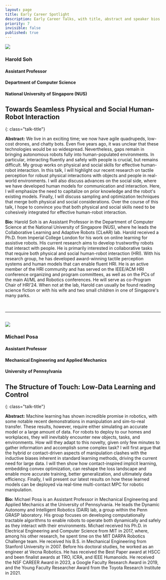 ```yaml
---
layout: page
title: Early Career Spotlight
description: Early Career Talks, with title, abstract and speaker bios.
priority: 7
invisible: false
published: true
---
```



<div class="talk">
  <div class="talk-profile">
    <img src="{{site.baseurl}}/images/ec_spotlight_2.jpg"/>
  </div>
  <div class="talk-speaker">
    <h3>Harold Soh</h3>
    <h4>Assistant Professor</h4>
    <h4>Department of Computer Science</h4>
    <h4>National University of Singapore (NUS)</h4>
  </div>
</div>

## Towards Seamless Physical and Social Human-Robot Interaction
{: class="talk-title"}

**Abstract:** We live in an exciting time; we now have agile quadrupeds, low-cost drones, and chatty bots. Even five years ago, it was unclear that these technologies would be so widespread. Nevertheless, gaps remain in bringing autonomous robots fully into human-populated environments. In particular, interacting fluently and safely with people is crucial, but remains difficult. My group works on physical and social skills for effective human-robot interaction. In this talk, I will highlight our recent research on tactile perception for robust physical interactions with objects and people in real-world environments. I will also discuss advances on the social side, where we have developed human models for communication and interaction. Here, I will emphasize the need to capitalize on prior knowledge and the robot's existing models. Finally, I will discuss sampling and optimization techniques that merge both physical and social considerations. Over the course of this talk, I hope to convince you that both physical and social skills need to be cohesively integrated for effective human-robot interaction.

**Bio:** Harold Soh is an Assistant Professor in the Department of Computer Science at the National University of Singapore (NUS), where he leads the Collaborative Learning and Adaptive Robots (CLeAR) lab. Harold received a Ph.D. from Imperial College London for his work on online learning for assistive robots. His current research aims to develop trustworthy robots that interact with people. He is primarily interested in collaborative tasks that require both physical and social human-robot interaction (HRI). With his research group, he has developed award-winning tactile perception systems and human models that can enable fluent HRI. He is an active member of the HRI community and has served on the IEEE/ACM HRI conference organizing and program committees, as well as on the PCs of the main AI/ML and Robotics conferences. He will serve as co-Program Chair of HRI'24. When not at the lab, Harold can usually be found reading science fiction or with his wife and two small children in one of Singapore's many parks. 

<br/>
<hr>
<br/>

<div class="talk">
  <div class="talk-profile">
    <img src="{{site.baseurl}}/images/ec_spotlight_1.jpg"/>
  </div>
  <div class="talk-speaker">
    <h3>Michael Posa</h3>
    <h4>Assistant Professor</h4>
    <h4>Mechanical Engineering and Applied Mechanics</h4>
    <h4>University of Pennsylvania</h4>
  </div>
</div>

## The Structure of Touch: Low-Data Learning and Control
{: class="talk-title"}

**Abstract:** Machine learning has shown incredible promise in robotics, with some notable recent demonstrations in manipulation and sim-to-real transfer. These results, however, require either simulating an accurate model or a large amount of data. For robots to deploy to our homes and workplaces, they will inevitably encounter new objects, tasks, and environments. How will they adapt to this novelty, given only few minutes to gather information and accomplish some complex task? I will first argue that the hybrid or contact-driven aspects of manipulation clashes with the inductive biases inherent in standard learning methods, driving the current need for large data. I will then show how contact-inspired implicit learning, embedding convex optimization, can reshape the loss landscape and enable more accurate training, better generalization, and ultimately data efficiency. Finally, I will present our latest results on how these learned models can be deployed via real-time multi-contact MPC for robotic manipulation.

**Bio:** Michael Posa is an Assistant Professor in Mechanical Engineering and Applied Mechanics at the University of Pennsylvania. He leads the Dynamic Autonomy and Intelligent Robotics (DAIR) lab, a group within the Penn GRASP laboratory.  His group focuses on developing computationally tractable algorithms to enable robots to operate both dynamically and safely as they interact with their environments. Michael received his Ph.D. in Electrical Engineering and Computer Science from MIT in 2017, where, among his other research, he spent time on the MIT DARPA Robotics Challenge team. He received his B.S. in Mechanical Engineering from Stanford University in 2007. Before his doctoral studies, he worked as an engineer at Vecna Robotics. He has received the Best Paper award at HSCC and been finalist awards at TRO, ICRA, and IEEE Humanoids. He received the NSF CAREER Award in 2023, a Google Faculty Research Award in 2019, and the Young Faculty Researcher Award from the Toyota Research Institute in 2021.